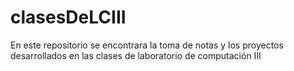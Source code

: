# clasesDeLCIII
En este repositorio se encontrara la toma de notas y los proyectos desarrollados en las clases de laboratorio de computación III
